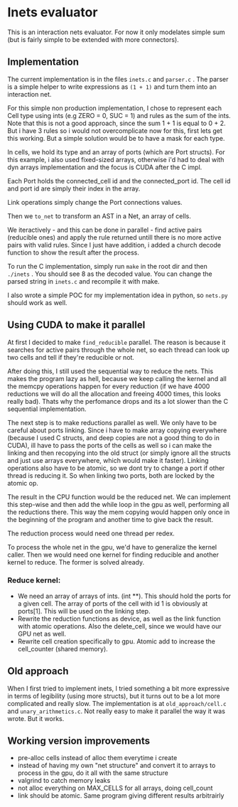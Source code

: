# Inets evaluator

This is an interaction nets evaluator. For now it only modelates simple sum (but is fairly simple to be extended with more connectors).

## Implementation

The current implementation is in the files `inets.c` and `parser.c` . The parser is a simple helper to write expressions as `(1 + 1)` and turn them into an interaction net.

For this simple non production implementation, I chose to represent each Cell type using ints (e.g ZERO = 0, SUC = 1) and rules as the sum of the ints. Note that this is not a good approach, since the sum 1 + 1 is equal to 0 + 2. But i have 3 rules so i would not overcomplicate now for this, first lets get this working. But a simple solution would be to have a mask for each type.

In cells, we hold its type and an array of ports (which are Port structs). For this example, i also used fixed-sized arrays, otherwise i'd had to deal with dyn arrays implementation and the focus is CUDA after the C impl.

Each Port holds the connected_cell id and the connected_port id. The cell id and port id are simply their index in the array.

Link operations simply change the Port connections values.

Then we `to_net` to transform an AST in a Net, an array of cells. 

We iteractively - and this can be done in parallel - find active pairs (reducible ones) and apply the rule returned untill there is no more active pairs with valid rules. Since I just have addition, i added a church decode function to show the result after the process.

To run the C implementation, simply run `make` in the root dir and then `./inets` . You should see 8 as the decoded value. You can change the parsed string in `inets.c` and recompile it with make.

I also wrote a simple POC for my implementation idea in python, so `nets.py` should work as well.

## Using CUDA to make it parallel

At first I decided to make `find_reducible` parallel. The reason is because it searches for active pairs through the whole net, so each thread can look up two cells and tell if they're reducible or not.

After doing this, I still used the sequential way to reduce the nets. This makes the program lazy as hell, because we keep calling the kernel and all the memcpy operations happen for every reduction (if we have 4000 reductions we will do all the allocation and freeing 4000 times, this looks really bad). Thats why the perfomance drops and its a lot slower than the C sequential implementation.
 
The next step is to make reductions parallel as well. We only have to be careful about ports linking. Since i have to make array copying everywhere (because I used C structs, and deep copies are not a good thing to do in CUDA), ill have to pass the ports of the cells as well so i can make the linking and then recopying into the old struct (or simply ignore all the structs and just use arrays everywhere, which would make it faster). Linking operations also have to be atomic, so we dont try to change a port if other thread is reducing it. So when linking two ports, both are locked by the atomic op.

The result in the CPU function would be the reduced net. We can implement this step-wise and then add the while loop in the gpu as well, performing all the reductions there. This way the mem copying would happen only once in the beginning of the program and another time to give back the result.

The reduction process would need one thread per redex.

To process the whole net in the gpu, we'd have to generalize the kernel caller. Then we would need one kernel for finding reducible and another kernel to reduce. The former is solved already.

### Reduce kernel:
- We need an array of arrays of ints. (int **). This should hold the ports for a given cell. The array of ports of the cell with id 1 is obviously at ports[1]. This will be used on the linking step.
- Rewrite the reduction functions as device, as well as the link function with atomic operations. Also the delete_cell, since we would have our GPU net as well.
- Rewrite cell creation specifically to gpu. Atomic add to increase the cell_counter (shared memory).

## Old approach

When I first tried to implement inets, I tried something a bit more expressive in terms of legibility (using more structs), but it turns out to be a lot more complicated and really slow. The implementation is at `old_approach/cell.c` and `unary_arithmetics.c`. Not really easy to make it parallel the way it was wrote. But it works.


## Working version improvements
- pre-alloc cells instead of alloc them everytime i create
- instead of having my own "net structure" and convert it to arrays to process in the gpu, do it all with the same structure
- valgrind to catch memory leaks
- not alloc everything on MAX_CELLS for all arrays, doing cell_count
- link should be atomic. Same program giving different results arbitrairly